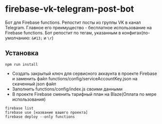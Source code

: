 # firebase-vk-telegram-post-bot
Бот для Firebase functions. Репостит посты из группы VK в канал Telegram.
Главное его преимущество - бесплатное использование на Firebase functions.
Бот репостит по тегам, указанным в конфигах(по-умолчанию: ```&#13;``` и ```\r```)

## Установка
```
npm run install
```
- Создать закрытый ключ для сервисного аккаунта в проекте Firebase и заменить файл functions/config/serviceAccountKey.json на скаченный json файл
- Заполнить functions/config/index.js своими данными
- В проекте Firebase сменить тарифный план на Blaze(Оплата по мере использования)
```
firebase list
firebase use [название вашего проекта]
firebase deploy --only functions
```
